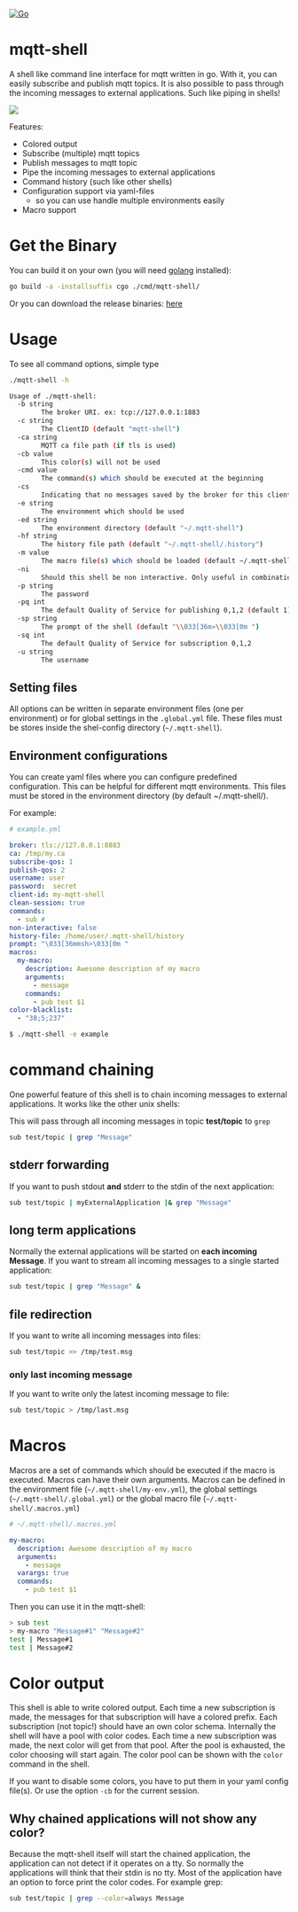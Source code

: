 [![Go](https://github.com/rainu/mqtt-shell/actions/workflows/build.yml/badge.svg)](https://github.com/rainu/mqtt-shell/actions/workflows/build.yml)

# mqtt-shell

A shell like command line interface for mqtt written in go. With it, you can easily subscribe and publish mqtt topics. 
It is also possible to pass through the incoming messages to external applications. Such like piping in shells!

![](./doc/example.gif)

Features:
* Colored output
* Subscribe (multiple) mqtt topics
* Publish messages to mqtt topic
* Pipe the incoming messages to external applications
* Command history (such like other shells)
* Configuration support via yaml-files
    * so you can use handle multiple environments easily
* Macro support

# Get the Binary
You can build it on your own (you will need [golang](https://golang.org/) installed):
```bash
go build -a -installsuffix cgo ./cmd/mqtt-shell/
```

Or you can download the release binaries: [here](https://github.com/rainu/mqtt-shell/releases/latest)

# Usage 

To see all command options, simple type
```bash
./mqtt-shell -h

Usage of ./mqtt-shell:
  -b string
    	The broker URI. ex: tcp://127.0.0.1:1883
  -c string
    	The ClientID (default "mqtt-shell")
  -ca string
    	MQTT ca file path (if tls is used)
  -cb value
    	This color(s) will not be used
  -cmd value
    	The command(s) which should be executed at the beginning
  -cs
    	Indicating that no messages saved by the broker for this client should be delivered (default true)
  -e string
    	The environment which should be used
  -ed string
    	The environment directory (default "~/.mqtt-shell")
  -hf string
    	The history file path (default "~/.mqtt-shell/.history")
  -m value
    	The macro file(s) which should be loaded (default ~/.mqtt-shell/macros.yml)
  -ni
    	Should this shell be non interactive. Only useful in combination with 'cmd' option
  -p string
    	The password
  -pq int
    	The default Quality of Service for publishing 0,1,2 (default 1)
  -sp string
    	The prompt of the shell (default "\\033[36m»\\033[0m ")
  -sq int
    	The default Quality of Service for subscription 0,1,2
  -u string
    	The username
```

## Setting files

All options can be written in separate environment files (one per environment) or for global settings in the `.global.yml` file.
These files must be stores inside the shel-config directory (`~/.mqtt-shell`).

## Environment configurations

You can create yaml files where you can configure predefined configuration. This can be helpful for different mqtt environments.
This files must be stored in the environment directory (by default ~/.mqtt-shell/).

For example:
```yaml
# example.yml

broker: tls://127.0.0.1:8883
ca: /tmp/my.ca
subscribe-qos: 1
publish-qos: 2
username: user
password:  secret
client-id: my-mqtt-shell
clean-session: true
commands: 
  - sub #
non-interactive: false
history-file: /home/user/.mqtt-shell/history
prompt: "\033[36mmsh>\033[0m "
macros:
  my-macro:
    description: Awesome description of my macro
    arguments:
      - message
    commands:
      - pub test $1
color-blacklist:
  - "38;5;237"
```

```bash
$ ./mqtt-shell -e example
```

# command chaining

One powerful feature of this shell is to chain incoming messages to external applications. It works like the other unix shells:

This will pass through all incoming messages in topic **test/topic** to `grep`
```bash
sub test/topic | grep "Message"
```

## stderr forwarding

If you want to push stdout **and** stderr to the stdin of the next application:
```bash
sub test/topic | myExternalApplication |& grep "Message"
```

## long term applications

Normally the external applications will be started on **each incoming Message**. If you want to stream all incoming messages
to a single started application:
```bash
sub test/topic | grep "Message" &
```

## file redirection

If you want to write all incoming messages into files:
```bash
sub test/topic >> /tmp/test.msg
```

### only last incoming message

If you want to write only the latest incoming message to file:
```bash
sub test/topic > /tmp/last.msg
```

# Macros

Macros are a set of commands which should be executed if the macro is executed. Macros can have their own arguments. 
Macros can be defined in the environment file (`~/.mqtt-shell/my-env.yml`), the global settings (`~/.mqtt-shell/.global.yml`) 
or the global macro file (`~/.mqtt-shell/.macros.yml`)

```yaml
# ~/.mqtt-shell/.macros.yml

my-macro:
  description: Awesome description of my macro
  arguments:
    - message
  varargs: true
  commands:
    - pub test $1
```

Then you can use it in the mqtt-shell:
```bash
> sub test
> my-macro "Message#1" "Message#2"
test | Message#1
test | Message#2
```

# Color output

This shell is able to write colored output. Each time a new subscription is made, the messages for that subscription will have
a colored prefix. Each subscription (not topic!) should have an own color schema. Internally the shell will have a pool with
color codes. Each time a new subscription was made, the next color will get from that pool. After the pool is exhausted, 
the color choosing will start again. The color pool can be shown with the `color` command in the shell.

If you want to disable some colors, you have to put them in your yaml config file(s). Or use the option `-cb` for the current
session.

## Why chained applications will not show any color?

Because the mqtt-shell itself will start the chained application, the application can not detect if it operates on a tty. 
So normally the applications will think that their stdin is no tty. Most of the application have an option to force print
the color codes. For example grep:

```bash
sub test/topic | grep --color=always Message
```